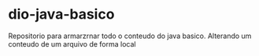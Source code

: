 # dio-java-basico
Repositorio para armarzrnar  todo o conteudo do java basico.
Alterando um conteudo de um arquivo de forma local